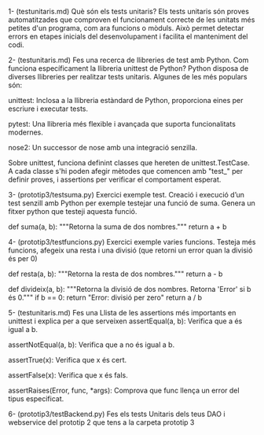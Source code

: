 1- (testunitaris.md) Què són els tests unitaris?
Els tests unitaris són proves automatitzades que comproven el funcionament correcte de les unitats més petites d'un programa, com ara funcions o mòduls. Això permet detectar errors en etapes inicials del desenvolupament i facilita el manteniment del codi.


2- (testunitaris.md) Fes una recerca de llibreries de test amb Python.  Com funciona específicament la llibreria unittest de Python?
Python disposa de diverses llibreries per realitzar tests unitaris. Algunes de les més populars són:

unittest: Inclosa a la llibreria estàndard de Python, proporciona eines per escriure i executar tests.

pytest: Una llibreria més flexible i avançada que suporta funcionalitats modernes.

nose2: Un successor de nose amb una integració senzilla.

Sobre unittest, funciona definint classes que hereten de unittest.TestCase. A cada classe s'hi poden afegir mètodes que comencen amb "test_" per definir proves, i assertions per verificar el comportament esperat.


3-  (prototip3/testsuma.py) Exercici exemple test.
Creació i execució d’un test senzill  amb Python per exemple testejar una funció de suma. Genera un fitxer python que testeji aquesta funció.

def suma(a, b):
    """Retorna la suma de dos nombres."""
    return a + b

4- (prototip3/testfuncions.py) Exercici exemple varies  funcions.
Testeja més funcions, afegeix una resta i una divisió (que retorni un error quan la divisió és per 0)  

def resta(a, b):
    """Retorna la resta de dos nombres."""
    return a - b

def divideix(a, b):
    """Retorna la divisió de dos nombres. Retorna 'Error' si b és 0."""
    if b == 0:
        return "Error: divisió per zero"
    return a / b

5-  (testunitaris.md) Fes una Llista de les assertions més importants en unittest i explica per a que  serveixen
assertEqual(a, b): Verifica que a és igual a b.

assertNotEqual(a, b): Verifica que a no és igual a b.

assertTrue(x): Verifica que x és cert.

assertFalse(x): Verifica que x és fals.

assertRaises(Error, func, *args): Comprova que func llença un error del tipus especificat.


6-  (prototip3/testBackend.py)  Fes els tests Unitaris dels teus DAO i webservice del prototip 2 que tens a la carpeta prototip 3

